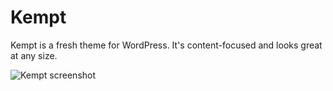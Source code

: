 # Kempt

Kempt is a fresh theme for WordPress. It's content-focused and looks great at any size.

![Kempt screenshot](http://noah.li/eFLh+)
